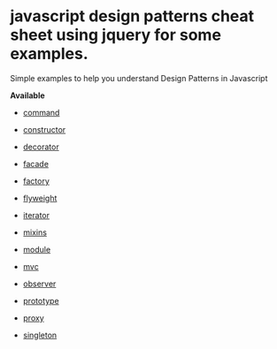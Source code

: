 # javascript design patterns cheat sheet using jquery for some examples.
Simple examples to help you understand Design Patterns in Javascript

__Available__

* [command](./command.js)

* [constructor](./constructor.js)

* [decorator](./decorator.js)

* [facade](./facade.js)

* [factory](./factory.js)

* [flyweight](./flyweight.js)

* [iterator](./iterator.js)

* [mixins](./mixins.js)

* [module](./module.js)

* [mvc](./mvc.js)

* [observer](./observer.js)

* [prototype](./prototype.js)

* [proxy](./proxy.js)

* [singleton](./singleton.js)






